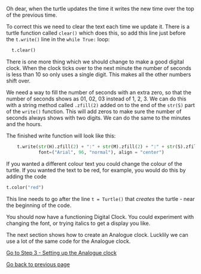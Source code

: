Oh dear, when the turtle updates the time it writes the new time over the top of the previous time.

To correct this we need to clear the text each time we update it. There is a turtle function called ```clear()``` which does this, so add this line just before the ```t.write()``` line in the ```while True:``` loop:

```python
  t.clear()
```

There is one more thing which we should change to make a good digital clock. When the clock ticks over to the next minute the number of seconds is less than 10 so only uses a single digit. This makes all the other numbers shift over.

We need a way to fill the number of seconds with an extra zero, so that the number of seconds shows as 01, 02, 03 instead of 1, 2, 3. We can do this with a string method called ```.zfill(2)``` added on to the end of the ```str(S)``` part of the ```write()``` function. This will add zeros to make sure the number of seconds always shows with two digits. We can do the same to the minutes and the hours.

The finished write function will look like this:

```python
    t.write(str(H).zfill(2) + ":" + str(M).zfill(2) + ":" + str(S).zfill(2),
            font=("Arial", 96, "normal"), align = "center")
```

If you wanted a different colour text you could change the colour of the turtle. If you wanted the text to be red, for example, you would do this by adding the code

```python
t.color("red")
```

This line needs to go after the line ```t = Turtle()``` that *creates* the turtle - near the beginning of the code.

You should now have a functioning Digital Clock. You could experiment with changing the font, or trying italics to get a display you like.

The next section shows how to create an Analogue clock. Lucklily we can use a lot of the same code for the Analogue clock.

[Go to Step 3 - Setting up the Analogue clock](../Step3-Setting-up-the-Analogue-clock)

[Go back to previous page](README3.md)